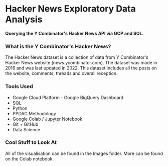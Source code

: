 # Hacker News Exploratory Data Analysis
**Querying the Y Combinator's Hacker News API via GCP and SQL.**

### What is the Y Combinator's Hacker News?
The Hacker News dataset is a collection of data from Y Combinator's Hacker News website (news.ycombinator.com).
The dataset was made in 2016 and was last updated in 2022.
This dataset includes all the posts on the website, comments, threads and overall reception.

### Tools Used
- Google Cloud Platform - Google BigQuery Dashboard
- SQL
- Python
- PPDAC Methodology
- Google Colab / Jupyter Notebook
- Git + GitHub
- Data Science

### Cool Stuff to Look At
All of the visualisation can be found in the Images folder. More can be found on the Colab notebook.
